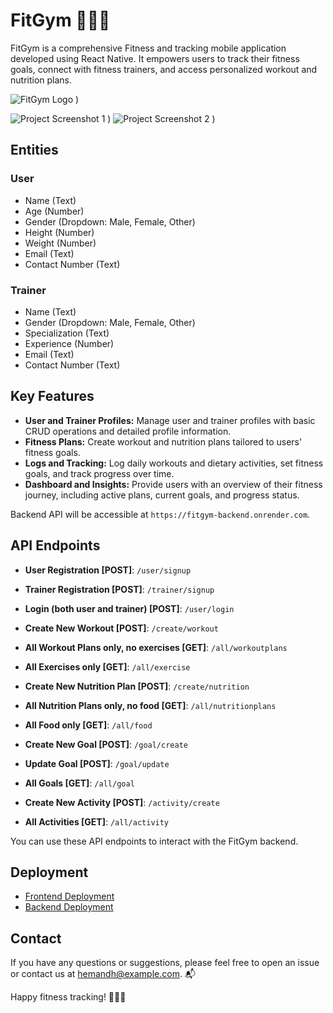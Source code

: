 # FitGym 🏋️‍♂️🥗

FitGym is a comprehensive Fitness and tracking mobile application developed using React Native. It empowers users to track their fitness goals, connect with fitness trainers, and access personalized workout and nutrition plans.

![FitGym Logo](https://github.com/Hemandh7/Nebula/assets/112857752/18a61c08-b196-437a-990d-e1fd19f9a315)
)




![Project Screenshot 1](https://github.com/Hemandh7/Nebula/assets/112857752/5405ce82-54bf-4608-8f84-b89e05651d09)
)
![Project Screenshot 2](https://github.com/Hemandh7/Nebula/assets/112857752/70f3a6ed-f67e-4262-ace1-7edcbdef1609)
)

## Entities
### User
- Name (Text)
- Age (Number)
- Gender (Dropdown: Male, Female, Other)
- Height (Number)
- Weight (Number)
- Email (Text)
- Contact Number (Text)

### Trainer
- Name (Text)
- Gender (Dropdown: Male, Female, Other)
- Specialization (Text)
- Experience (Number)
- Email (Text)
- Contact Number (Text)

## Key Features
- **User and Trainer Profiles:** Manage user and trainer profiles with basic CRUD operations and detailed profile information.
- **Fitness Plans:** Create workout and nutrition plans tailored to users' fitness goals.
- **Logs and Tracking:** Log daily workouts and dietary activities, set fitness goals, and track progress over time.
- **Dashboard and Insights:** Provide users with an overview of their fitness journey, including active plans, current goals, and progress status.


  

Backend API will be accessible at `https://fitgym-backend.onrender.com`.

## API Endpoints
- **User Registration [POST]**: `/user/signup`
- **Trainer Registration [POST]**: `/trainer/signup`
- **Login (both user and trainer) [POST]**: `/user/login`

- **Create New Workout [POST]**: `/create/workout`
- **All Workout Plans only, no exercises [GET]**: `/all/workoutplans`
- **All Exercises only [GET]**: `/all/exercise`

- **Create New Nutrition Plan [POST]**: `/create/nutrition`
- **All Nutrition Plans only, no food [GET]**: `/all/nutritionplans`
- **All Food only [GET]**: `/all/food`

- **Create New Goal [POST]**: `/goal/create`
- **Update Goal [POST]**: `/goal/update`
- **All Goals [GET]**: `/all/goal`

- **Create New Activity [POST]**: `/activity/create`
- **All Activities [GET]**: `/all/activity`

You can use these API endpoints to interact with the FitGym backend.

## Deployment
- [Frontend Deployment](https://drive.google.com/file/d/1jc0sBqlSflhrwSeTaRCce73JaQujWGkZ/view?usp=sharing)
- [Backend Deployment](https://fitgym-backend.onrender.com)




## Contact
If you have any questions or suggestions, please feel free to open an issue or contact us at hemandh@example.com. 📬

Happy fitness tracking! 💪🏼🥦

